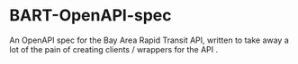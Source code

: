 # BART-OpenAPI-spec
An OpenAPI spec for the Bay Area Rapid Transit API, written to take away a lot of the pain of creating clients / wrappers for the API .
